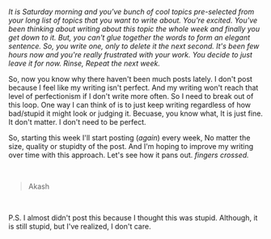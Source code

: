
*It is Saturday morning and you've bunch of cool topics pre-selected from your long list of topics that you want to write about. You're excited. You've been thinking about writing about this topic the whole week and finally you get down to it. But, you can't glue together the words to form an elegant sentence. So, you write one, only to delete it the next second. It's been few hours now and you're really frustrated with your work. You decide to just leave it for now. Rinse, Repeat the next week.*

So, now you know why there haven't been much posts lately. I don't post because I feel like my writing isn't perfect. And my writing won't reach that level of perfectionism if I don't write more often. So I need  to break out of this loop. One way I can think of is to just keep writing regardless of how bad/stupid it might look or judging it. Becuase, you know what, It is just fine. It don't matter. I don't need to be perfect. 

So, starting this week I'll start posting (*again*) every week, No matter the size, quality or stupidty of the post. And I'm hoping to improve my writing over time with this approach. Let's see how it pans out. *fingers crossed.*

&nbsp;

> Akash

&nbsp;

P.S. I almost didn't post this because I thought this was stupid. Although, it is still stupid, but I've realized, I don't care. 

